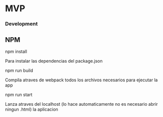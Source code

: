 MVP
====================

### Development

NPM
------

npm install

Para instalar las dependencias del package.json

npm run build

Compila atraves de webpack todos los archivos necesarios para ejecutar la app

npm run start

Lanza atraves del localhost (lo hace automaticamente no es necesario abrir ningun .html) la aplicacion
